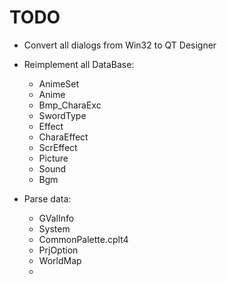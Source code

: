 # TODO

- Convert all dialogs from Win32 to QT Designer

- Reimplement all DataBase:
    - AnimeSet
    - Anime
    - Bmp_CharaExc
    - SwordType
    - Effect
    - CharaEffect
    - ScrEffect
    - Picture
    - Sound
    - Bgm
- Parse data:
    - GValInfo
    - System
    - CommonPalette.cplt4
    - PrjOption
    - WorldMap
    - 
 